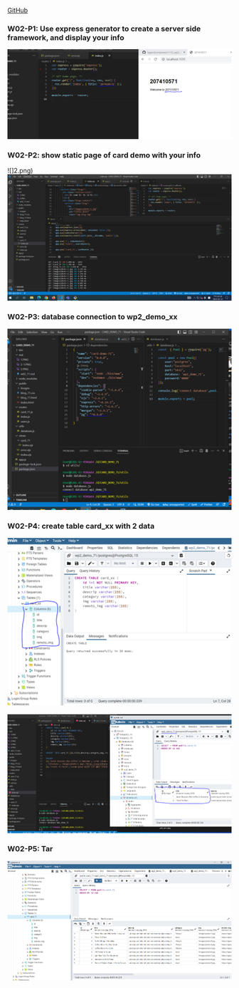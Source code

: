 [GitHub](https://github.com/legandcorepower/1112_wp2_demo_71)

### W02-P1: Use express generator to create a server side framework, and display your info 

![](1.png)

### W02-P2: show static page of card demo with your info 

![]2.png) 
![](2-1.png)

### W02-P3: database connection to wp2_demo_xx 

![](3.png)

### W02-P4: create table card_xx with 2 data 

![](4.png) 
![](4-1.png)

### W02-P5: Tar

![](5.png)
